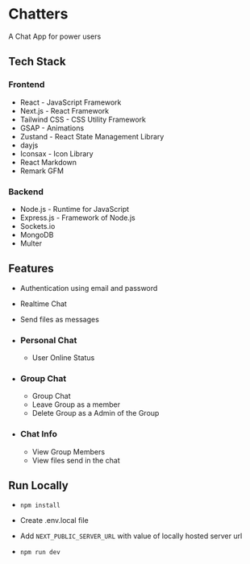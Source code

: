 # Chatters

A Chat App for power users

## Tech Stack

### Frontend

- React - JavaScript Framework
- Next.js - React Framework
- Tailwind CSS - CSS Utility Framework
- GSAP - Animations
- Zustand - React State Management Library
- dayjs
- Iconsax - Icon Library
- React Markdown
- Remark GFM

### Backend

- Node.js - Runtime for JavaScript
- Express.js - Framework of Node.js
- Sockets.io
- MongoDB
- Multer

## Features

- Authentication using email and password

- Realtime Chat
- Send files as messages

- ### Personal Chat
    - User Online Status

- ### Group Chat
    - Group Chat
    - Leave Group as a member
    - Delete Group as a Admin of the Group

- ### Chat Info
    - View Group Members
    - View files send in the chat

## Run Locally

- `
npm install
`
- Create .env.local file

- Add `NEXT_PUBLIC_SERVER_URL` with value of locally hosted server url

- `npm run dev`
